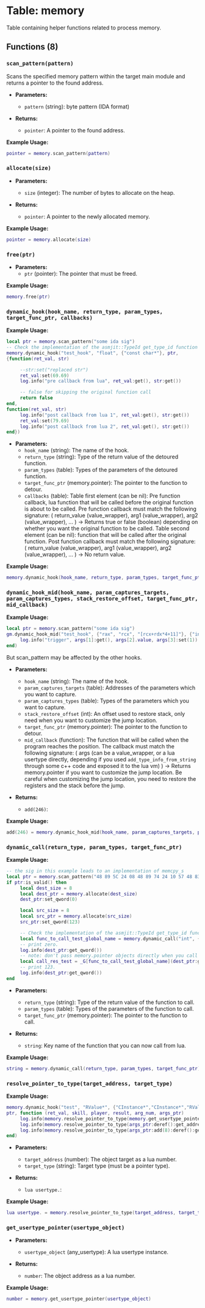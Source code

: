# Table: memory

Table containing helper functions related to process memory.

## Functions (8)

### `scan_pattern(pattern)`

Scans the specified memory pattern within the target main module and returns a pointer to the found address.

- **Parameters:**
  - `pattern` (string): byte pattern (IDA format)

- **Returns:**
  - `pointer`: A pointer to the found address.

**Example Usage:**
```lua
pointer = memory.scan_pattern(pattern)
```

### `allocate(size)`

- **Parameters:**
  - `size` (integer): The number of bytes to allocate on the heap.

- **Returns:**
  - `pointer`: A pointer to the newly allocated memory.

**Example Usage:**
```lua
pointer = memory.allocate(size)
```

### `free(ptr)`

- **Parameters:**
  - `ptr` (pointer): The pointer that must be freed.

**Example Usage:**
```lua
memory.free(ptr)
```

### `dynamic_hook(hook_name, return_type, param_types, target_func_ptr, callbacks)`

**Example Usage:**
```lua
local ptr = memory.scan_pattern("some ida sig")
-- Check the implementation of the asmjit::TypeId get_type_id function if you are unsure what to use for return type / parameters types
memory.dynamic_hook("test_hook", "float", {"const char*"}, ptr,
{function(ret_val, str)

     --str:set("replaced str")
     ret_val:set(69.69)
     log.info("pre callback from lua", ret_val:get(), str:get())

     -- false for skipping the original function call
     return false
end,
function(ret_val, str)
     log.info("post callback from lua 1", ret_val:get(), str:get())
     ret_val:set(79.69)
     log.info("post callback from lua 2", ret_val:get(), str:get())
end})
```

- **Parameters:**
  - `hook_name` (string): The name of the hook.
  - `return_type` (string): Type of the return value of the detoured function.
  - `param_types` (table<string>): Types of the parameters of the detoured function.
  - `target_func_ptr` (memory.pointer): The pointer to the function to detour.
  - `callbacks` (table<function>): Table first element (can be nil): Pre function callback, lua function that will be called before the original function is about to be called. Pre function callback must match the following signature: ( return_value (value_wrapper), arg1 (value_wrapper), arg2 (value_wrapper), ... ) -> Returns true or false (boolean) depending on whether you want the original function to be called. Table second element (can be nil): function that will be called after the original function. Post function callback must match the following signature: ( return_value (value_wrapper), arg1 (value_wrapper), arg2 (value_wrapper), ... ) -> No return value.

**Example Usage:**
```lua
memory.dynamic_hook(hook_name, return_type, param_types, target_func_ptr, callbacks)
```

### `dynamic_hook_mid(hook_name, param_captures_targets, param_captures_types, stack_restore_offset, target_func_ptr, mid_callback)`

**Example Usage:**
```lua
local ptr = memory.scan_pattern("some ida sig")
gm.dynamic_hook_mid("test_hook", {"rax", "rcx", "[rcx+rdx*4+11]"}, {"int", "RValue*", "int"}, 0, ptr, function(args)
     log.info("trigger", args[1]:get(), args[2].value, args[3]:set(1))
end)
```
But scan_pattern may be affected by the other hooks.

- **Parameters:**
  - `hook_name` (string): The name of the hook.
  - `param_captures_targets` (table<string>): Addresses of the parameters which you want to capture.
  - `param_captures_types` (table<string>): Types of the parameters which you want to capture.
  - `stack_restore_offset` (int): An offset used to restore stack, only need when you want to customize the jump location.
  - `target_func_ptr` (memory.pointer): The pointer to the function to detour.
  - `mid_callback` (function): The function that will be called when the program reaches the position. The callback must match the following signature: ( args (can be a value_wrapper, or a lua usertype directly, depending if you used `add_type_info_from_string` through some c++ code and exposed it to the lua vm) ) -> Returns memory.pointer if you want to customize the jump location. Be careful when customizing the jump location, you need to restore the registers and the stack before the jump.

- **Returns:**
  - `add(246)`: 

**Example Usage:**
```lua
add(246) = memory.dynamic_hook_mid(hook_name, param_captures_targets, param_captures_types, stack_restore_offset, target_func_ptr, mid_callback)
```

### `dynamic_call(return_type, param_types, target_func_ptr)`

**Example Usage:**
```lua
-- the sig in this example leads to an implementation of memcpy_s
local ptr = memory.scan_pattern("48 89 5C 24 08 48 89 74 24 10 57 48 83 EC 20 49 8B D9 49 8B F0 48 8B FA")
if ptr:is_valid() then
     local dest_size = 8
     local dest_ptr = memory.allocate(dest_size)
     dest_ptr:set_qword(0)

     local src_size = 8
     local src_ptr = memory.allocate(src_size)
     src_ptr:set_qword(123)

     -- Check the implementation of the asmjit::TypeId get_type_id function if you are unsure what to use for return type / parameters types
     local func_to_call_test_global_name = memory.dynamic_call("int", {"void*", "uint64_t", "void*", "uint64_t"}, ptr)
     -- print zero.
     log.info(dest_ptr:get_qword())
     -- note: don't pass memory.pointer objects directly when you call the function, but use get_address() instead.
     local call_res_test = _G[func_to_call_test_global_name](dest_ptr:get_address(), dest_size, src_ptr:get_address(), src_size)
     -- print 123.
     log.info(dest_ptr:get_qword())
end
```

- **Parameters:**
  - `return_type` (string): Type of the return value of the function to call.
  - `param_types` (table<string>): Types of the parameters of the function to call.
  - `target_func_ptr` (memory.pointer): The pointer to the function to call.

- **Returns:**
  - `string`: Key name of the function that you can now call from lua.

**Example Usage:**
```lua
string = memory.dynamic_call(return_type, param_types, target_func_ptr)
```

### `resolve_pointer_to_type(target_address, target_type)`

**Example Usage:**
```lua
memory.dynamic_hook("test", "RValue*", {"CInstance*","CInstance*","RValue*","int","RValue**"},
ptr, function (ret_val, skill, player, result, arg_num, args_ptr)
     log.info(memory.resolve_pointer_to_type(memory.get_usertype_pointer(skill), "YYObjectBase*").skill_id)
     log.info(memory.resolve_pointer_to_type(args_ptr:deref():get_address(), "RValue*").value)
     log.info(memory.resolve_pointer_to_type(args_ptr:add(8):deref():get_address(), "RValue*").value)
end)
```

- **Parameters:**
  - `target_address` (number): The object target as a lua number.
  - `target_type` (string): Target type (must be a pointer type).

- **Returns:**
  - `lua usertype.`: 

**Example Usage:**
```lua
lua usertype. = memory.resolve_pointer_to_type(target_address, target_type)
```

### `get_usertype_pointer(usertype_object)`

- **Parameters:**
  - `usertype_object` (any_usertype): A lua usertype instance.

- **Returns:**
  - `number`: The object address as a lua number.

**Example Usage:**
```lua
number = memory.get_usertype_pointer(usertype_object)
```


